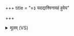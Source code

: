 +++
title = "०३ यदद्याश्विनावहं हुवेय"

+++
<details><summary>मूलम् (VS)</summary>

यद॒द्याश्विना॑व॒हं हु॒वेय॒ वाज॑सातये।  
यत्पृ॒त्सु तु॒र्वणे॒ सह॒स्तच्छ्रेष्ठ॑म॒श्विनो॒रवः॑ ॥
</details>